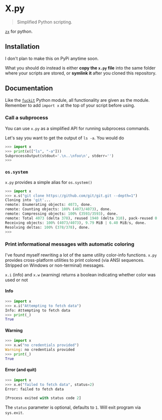 # X.py

> Simplified Python scripting.

[`zx`](https://github.com/google/zx) for python.

## Installation

I don't plan to make this on PyPi anytime soon.

What you should do instead is either **copy the `x.py` file** into the same folder where your scripts are stored, or **symlink it** after you cloned this repository.

## Documentation

Like the [`fuckit`](https://github.com/ajalt/fuckitpy) Python module, all functionality are given as the module. Remember to add `import x` at the top of your script before using.

### Call a subprocess

You can use `x.py` as a simplified API for running subprocess commands.

Let's say you want to get the output of `ls -a`. You would do

```py
>>> import x
>>> print(x(["ls", "-a"]))
SubprocessOutput(stdout='.\n..\nfoo\n', stderr='')
>>>
```

### `os.system`

`x.py` provides a simple alias for `os.system()`

```py
>>> import x
>>> x.s("git clone https://github.com/git/git.git --depth=1")
Cloning into 'git'...
remote: Enumerating objects: 4073, done.
remote: Counting objects: 100% (4073/4073), done.
remote: Compressing objects: 100% (3593/3593), done.
remote: Total 4073 (delta 378), reused 1940 (delta 310), pack-reused 0
Receiving objects: 100% (4073/4073), 9.79 MiB | 6.40 MiB/s, done.
Resolving deltas: 100% (378/378), done.
>>>
```

### Print informational messages with automatic coloring

I've found myself rewriting a lot of the same utility color-info functions. `x.py` provides cross-platform utilities to print colored (via ANSI sequences. Stripped on Windows or non-terminal) messages.

`x.i` (info) and `x.w` (warning) returns a boolean indicating whether color was used or not

#### Info

```py
>>> import x
>>> x.i("Attempting to fetch data")
Info: Attempting to fetch data
>>> print(_)
True
```
#### Warning

```py
>>> import x
>>> x.w("no credentials provided")
Warning: no credentials provided
>>> print(_)
True
```
#### Error (and quit)

```py
>>> import x
>>> x.e("failed to fetch data", status=2)
Error: failed to fetch data

[Process exited with status code 2]
```
The `status` parameter is optional, defaults to `1`. Will exit program via `sys.exit`.
